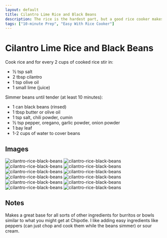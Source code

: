 ```yaml
---
layout: default
title: Cilantro Lime Rice and Black Beans
description: The rice is the hardest part, but a good rice cooker makes it much easier (I always use one). I sometimes just do plain rice. The beans are really easy.
tags: ["10-minute Prep", "Easy With Rice Cooker"]
---
```


# Cilantro Lime Rice and Black Beans

Cook rice and for every 2 cups of cooked rice stir in:

- ½ tsp salt
- 2 tbsp cilantro
- 1 tsp olive oil
- 1 small lime (juice)

Simmer beans until tender (at least 10 minutes):

- 1 can black beans (rinsed)
- 1 tbsp butter or olive oil
- 1 tsp salt, chili powder, cumin
- ½ tsp pepper, oregano, garlic powder, onion powder
- 1 bay leaf
- 1-2 cups of water to cover beans

## Images

![cilantro-rice-black-beans](/assets/images/recipes/cilantro-rice-black-beans/cilantro-rice-black-beans-1.jpg)
![cilantro-rice-black-beans](/assets/images/recipes/cilantro-rice-black-beans/cilantro-rice-black-beans-2.jpg)
![cilantro-rice-black-beans](/assets/images/recipes/cilantro-rice-black-beans/cilantro-rice-black-beans-3.jpg)
![cilantro-rice-black-beans](/assets/images/recipes/cilantro-rice-black-beans/cilantro-rice-black-beans-4.jpg)
![cilantro-rice-black-beans](/assets/images/recipes/cilantro-rice-black-beans/cilantro-rice-black-beans-5.jpg)
![cilantro-rice-black-beans](/assets/images/recipes/cilantro-rice-black-beans/cilantro-rice-black-beans-6.jpg)
![cilantro-rice-black-beans](/assets/images/recipes/cilantro-rice-black-beans/cilantro-rice-black-beans-7.jpg)
![cilantro-rice-black-beans](/assets/images/recipes/cilantro-rice-black-beans/cilantro-rice-black-beans-8.jpg)
![cilantro-rice-black-beans](/assets/images/recipes/cilantro-rice-black-beans/cilantro-rice-black-beans-9.jpg)
![cilantro-rice-black-beans](/assets/images/recipes/cilantro-rice-black-beans/cilantro-rice-black-beans-10.jpg)
![cilantro-rice-black-beans](/assets/images/recipes/cilantro-rice-black-beans/cilantro-rice-black-beans-11.jpg)
![cilantro-rice-black-beans](/assets/images/recipes/cilantro-rice-black-beans/cilantro-rice-black-beans-12.jpg)

## Notes

Makes a great base for all sorts of other ingredients for burritos or bowls similar to what you might get at Chipotle. I like adding easy ingredients like peppers (can just chop and cook them while the beans simmer) or sour cream.